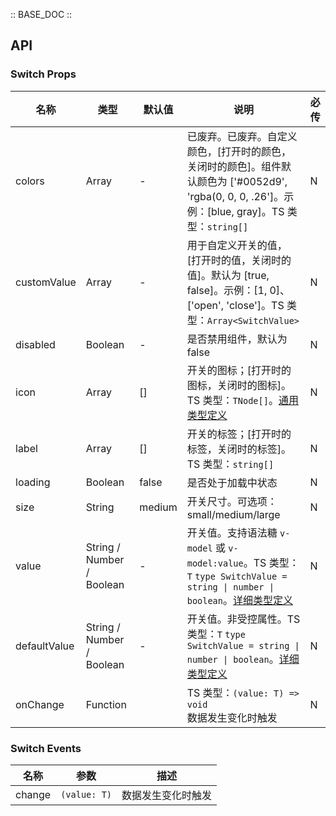 :: BASE_DOC ::

## API
### Switch Props

名称 | 类型 | 默认值 | 说明 | 必传
-- | -- | -- | -- | --
colors | Array | - | 已废弃。已废弃。自定义颜色，[打开时的颜色，关闭时的颜色]。组件默认颜色为 ['#0052d9', 'rgba(0, 0, 0, .26']。示例：[blue, gray]。TS 类型：`string[]` | N
customValue | Array | - | 用于自定义开关的值，[打开时的值，关闭时的值]。默认为 [true, false]。示例：[1, 0]、['open', 'close']。TS 类型：`Array<SwitchValue>` | N
disabled | Boolean | - | 是否禁用组件，默认为 false | N
icon | Array | [] | 开关的图标；[打开时的图标，关闭时的图标]。TS 类型：`TNode[]`。[通用类型定义](https://github.com/Tencent/tdesign-mobile-vue/blob/develop/src/common.ts) | N
label | Array | [] | 开关的标签；[打开时的标签，关闭时的标签]。TS 类型：`string[]` | N
loading | Boolean | false | 是否处于加载中状态 | N
size | String | medium | 开关尺寸。可选项：small/medium/large | N
value | String / Number / Boolean | - | 开关值。支持语法糖 `v-model` 或 `v-model:value`。TS 类型：`T` `type SwitchValue = string \| number \| boolean`。[详细类型定义](https://github.com/Tencent/tdesign-mobile-vue/tree/develop/src/switch/type.ts) | N
defaultValue | String / Number / Boolean | - | 开关值。非受控属性。TS 类型：`T` `type SwitchValue = string \| number \| boolean`。[详细类型定义](https://github.com/Tencent/tdesign-mobile-vue/tree/develop/src/switch/type.ts) | N
onChange | Function |  | TS 类型：`(value: T) => void`<br/>数据发生变化时触发 | N

### Switch Events

名称 | 参数 | 描述
-- | -- | --
change | `(value: T)` | 数据发生变化时触发
